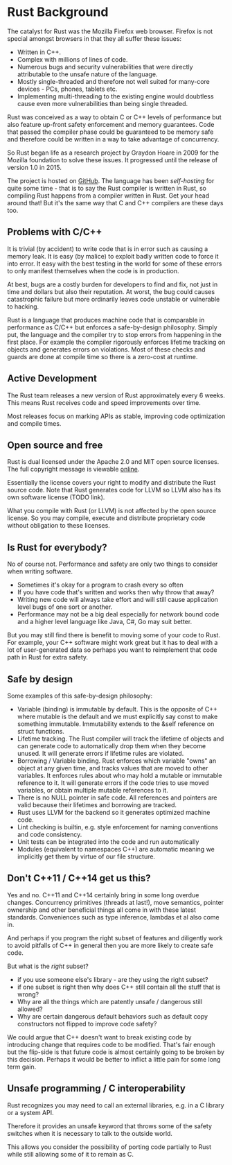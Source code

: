 # Rust Background

The catalyst for Rust was the Mozilla Firefox web browser. Firefox is not special amongst browsers in that they all suffer these issues:

* Written in C++.
* Complex with millions of lines of code.
* Numerous bugs and security vulnerabilities that were directly attributable to the unsafe nature of the language.
* Mostly single-threaded and therefore not well suited for many-core devices - PCs, phones, tablets etc.
* Implementing multi-threading to the existing engine would doubtless cause even more vulnerabilities than being single threaded.

Rust was conceived as a way to obtain C or C++ levels of performance but also feature up-front safety enforcement and memory guarantees. Code that passed the compiler phase could be guaranteed to be memory safe and therefore could be written in a way to take advantage of concurrency.

So Rust began life as a research project by Graydon Hoare in 2009 for the Mozilla foundation to solve these issues. It progressed until the release of version 1.0 in 2015.

The project is hosted on [GitHub](https://github.com/rust-lang/rust). The language has been *self-hosting* for quite some time - that is to say the Rust compiler is written in Rust, so compiling Rust happens from a compiler written in Rust. Get your head around that! But it's the same way that C and C++ compilers are these days too.

## Problems with C/C++

It is trivial \(by accident\) to write code that is in error such as causing a memory leak. It is easy \(by malice\) to exploit badly written code to force it into error. It easy with the best testing in the world for some of these errors to only manifest themselves when the code is in production.

At best, bugs are a costly burden for developers to find and fix, not just in time and dollars but also their reputation. At worst, the bug could causes catastrophic failure but more ordinarily leaves code unstable or vulnerable to hacking.

Rust is a language that produces machine code that is comparable in performance as C/C++ but enforces a safe-by-design philosophy. Simply put, the language and the compiler try to stop errors from happening in the first place. For example the compiler rigorously enforces lifetime tracking on objects and generates errors on violations. Most of these checks and guards are done at compile time so there is a zero-cost at runtime.

## Active Development

The Rust team releases a new version of Rust approximately every 6 weeks. This means Rust receives code and speed improvements over time.

Most releases focus on marking APIs as stable, improving code optimization and compile times.

## Open source and free

Rust is dual licensed under the Apache 2.0 and MIT open source licenses. The full copyright message is viewable [online](https://github.com/rust-lang/rust/blob/master/COPYRIGHT).

Essentially the license covers your right to modify and distribute the Rust source code. Note that Rust generates code for LLVM so LLVM also has its own software license (TODO link).

What you compile with Rust (or LLVM) is not affected by the open source license. So you may compile, execute and distribute proprietary code without obligation to these licenses.

## Is Rust for everybody?

No of course not. Performance and safety are only two things to consider when writing software.

* Sometimes it's okay for a program to crash every so often
* If you have code that's written and works then why throw that away?
* Writing new code will always take effort and will still cause application level bugs of one sort or another.
* Performance may not be a big deal especially for network bound code and a higher level language like Java, C#, Go may suit better.

But you may still find there is benefit to moving some of your code to Rust. For example, your C++ software might work great but it has to deal with a lot of user-generated data so perhaps you want to reimplement that code path in Rust for extra safety.

## Safe by design

Some examples of this safe-by-design philosophy:

* Variable \(binding\) is immutable by default. This is the opposite of C++ where mutable is the default and we must explicitly say const to make something immutable. Immutability extends to the &self reference on struct functions.
* Lifetime tracking. The Rust compiler will track the lifetime of objects and can generate code to automatically drop them when they become unused. It will generate errors if lifetime rules are violated.
* Borrowing / Variable binding. Rust enforces which variable "owns" an object at any given time, and tracks values that are moved to other variables. It enforces rules about who may hold a mutable or immutable reference to it. It will generate errors if the code tries to use moved variables, or obtain multiple mutable references to it.
* There is no NULL pointer in safe code. All references and pointers are valid because their lifetimes and borrowing are tracked.
* Rust uses LLVM for the backend so it generates optimized machine code.
* Lint checking is builtin, e.g. style enforcement for naming conventions and code consistency.
* Unit tests can be integrated into the code and run automatically
* Modules \(equivalent to namespaces C++\) are automatic meaning we implicitly get them by virtue of our file structure.

## Don't C++11 / C++14 get us this?

Yes and no. C++11 and C++14 certainly bring in some long overdue changes. Concurrency primitives \(threads at last!\), move semantics, pointer ownership and other beneficial things all come in with these latest standards. Conveniences such as type inference, lambdas et al also come in.

And perhaps if you program the right subset of features and diligently work to avoid pitfalls of C++ in general then you are more likely to create safe code.

But what is the _right_ subset?

* if you use someone else's library - are they using the right subset?
* if one subset is right then why does C++ still contain all the stuff that is wrong?
* Why are all the things which are patently unsafe / dangerous still allowed?
* Why are certain dangerous default behaviors such as default copy constructors not flipped to improve code safety?

We could argue that C++ doesn't want to break existing code by introducing change that requires code to be modified. That's fair enough but the flip-side is that future code is almost certainly going to be broken by this decision. Perhaps it would be better to inflict a little pain for some long term gain.

## Unsafe programming / C interoperability

Rust recognizes you may need to call an external libraries, e.g. in a C library or a system API.

Therefore it provides an unsafe keyword that throws some of the safety switches when it is necessary to talk to the outside world.

This allows you consider the possibility of porting code partially to Rust while still allowing some of it to remain as C.
